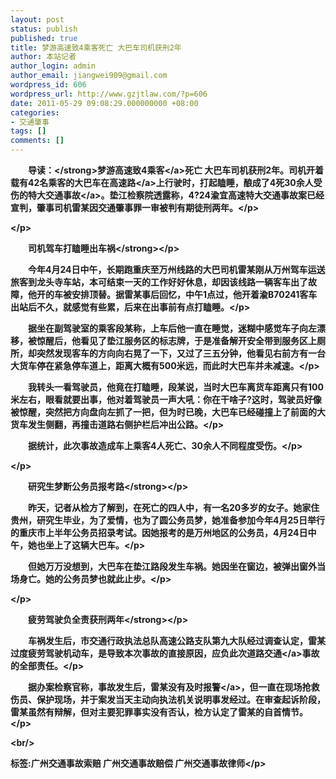 ```yaml
---
layout: post
status: publish
published: true
title: 梦游高速致4乘客死亡 大巴车司机获刑2年
author: 本站记者
author_login: admin
author_email: jiangwei909@gmail.com
wordpress_id: 606
wordpress_url: http://www.gzjtlaw.com/?p=606
date: 2011-05-29 09:08:29.000000000 +08:00
categories:
- 交通肇事
tags: []
comments: []
---
```

<p><p><strong>　　导读：<&#47;strong>梦游高速致4<a>乘客<&#47;a>死亡 大巴车司机获刑2年。司机开着载有42名乘客的大巴车在<a>高速路<&#47;a>上行驶时，打起瞌睡，酿成了4死30余人受伤的特大<a>交通事故<&#47;a>。垫江检察院透露称，4?24渝宜高速特大交通事故案已经宣判，肇事司机雷某因交通肇事罪一审被判有期徒刑两年。<&#47;p><p><&#47;p><p><strong>　　司机驾车打瞌睡出车祸<&#47;strong><&#47;p><p>　　今年4月24日中午，长期跑重庆至万州线路的大巴司机雷某刚从万州驾车运送旅客到龙头寺车站，本可结束一天的工作好好休息，却因该线路一辆客车出了故障，他开的车被安排顶替。据雷某事后回忆，中午1点过，他开着渝B70241客车出站后不久，就感觉有些累，后来在出事前有点打瞌睡。<&#47;p><p>　　据坐在副驾驶室的乘客段某称，上车后他一直在睡觉，迷糊中感觉车子向左漂移，被惊醒后，他看见了垫江服务区的标志牌，于是准备解开安全带到服务区上厕所，却突然发现客车的方向向右晃了一下，又过了三五分钟，他看见右前方有一台大货车停在紧急停车道上，距离大概有500米远，而此时大巴车并未减速。<&#47;p><p>　　我转头一看驾驶员，他竟在打瞌睡，段某说，当时大巴车离货车距离只有100米左右，眼看就要出事，他对着驾驶员一声大吼：你在干啥子?这时，驾驶员好像被惊醒，突然把方向盘向左抓了一把，但为时已晚，大巴车已经碰撞上了前面的大货车发生侧翻，再撞击道路右侧护栏后冲出公路。<&#47;p><p>　　据统计，此次事故造成车上乘客4人死亡、30余人不同程度受伤。<&#47;p><p><&#47;p><p><strong>　　研究生梦断公务员报考路<&#47;strong><&#47;p><p>　　昨天，记者从检方了解到，在死亡的四人中，有一名20多岁的女子。她家住贵州，研究生毕业，为了爱情，也为了圆公务员梦，她准备参加今年4月25日举行的重庆市上半年公务员招录考试。因她报考的是万州地区的公务员，4月24日中午，她也坐上了这辆大巴车。<&#47;p><p>　　但她万万没想到，大巴车在垫江路段发生车祸。她因坐在窗边，被弹出窗外当场身亡。她的公务员梦也就此止步。<&#47;p><p><&#47;p><p><strong>　　疲劳驾驶负全责获刑两年<&#47;strong><&#47;p><p>　　车祸发生后，市交通行政执法总队高速公路支队第九大队经过调查认定，雷某过度疲劳驾驶机动车，是导致本次事故的直接原因，应负此次<a>道路交通<&#47;a>事故的全部责任。<&#47;p><p>　　据办案检察官称，事故发生后，雷某没有及时<a>报警<&#47;a>，但一直在现场抢救伤员、保护现场，并于案发当天主动向执法机关说明事发经过。在审查起诉阶段，雷某虽然有辩解，但对主要犯罪事实没有否认，检方认定了雷某的自首情节。<&#47;p><br&#47;><p>标签:广州交通事故索赔 广州交通事故赔偿 广州交通事故律师<&#47;p>
